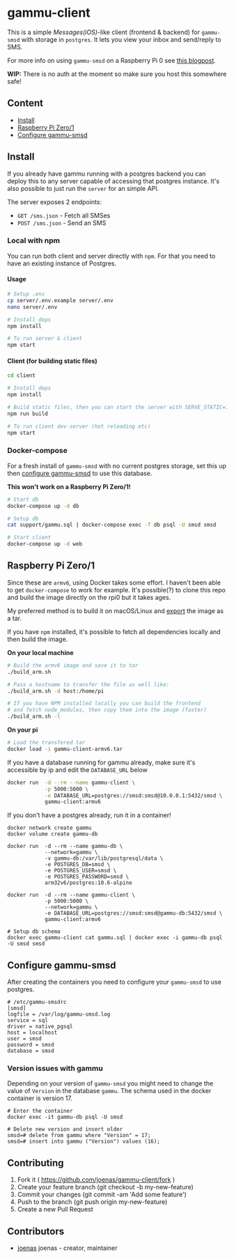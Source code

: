 # gammu-client

This is a simple _Messages(iOS)_-like client (frontend & backend) for `gammu-smsd` with storage in `postgres`. It lets you view your inbox and send/reply to SMS.

For more info on using `gammu-smsd` on a Raspberry Pi 0 see [this blogpost](https://jonnev.se/raspberry-pi-zero-as-sms-gateway/).

**WIP:** There is no auth at the moment so make sure you host this somewhere safe!

## Content

- [Install](#install)
- [Raspberry Pi Zero/1](#raspberry-pi-zero1)
- [Configure gammu-smsd](#configure-gammu-smsd)

## Install

If you already have gammu running with a postgres backend you can deploy this to any server capable of accessing that postgres instance.
It's also possible to just run the `server` for an simple API.

The server exposes 2 endpoints:
- `GET /sms.json` - Fetch all SMSes
- `POST /sms.json` - Send an SMS


### Local with npm

You can run both client and server directly with `npm`. For that you need to have an existing instance of Postgres.

#### Usage

```bash
# Setup .env
cp server/.env.example server/.env
nano server/.env

# Install deps
npm install

# To run server & client
npm start
```

#### Client (for building static files)

```bash
cd client

# Install deps
npm install

# Build static files, then you can start the server with SERVE_STATIC=1
npm run build

# To run client dev-server (hot reloading etc)
npm start
```

### Docker-compose

For a fresh install of `gammu-smsd` with no current postgres storage, set this up then [configure gammu-smsd](#configure-gammu-smsd) to use this database.

**This won't work on a Raspberry Pi Zero/1!**

```bash
# Start db
docker-compose up -d db

# Setup db
cat support/gammu.sql | docker-compose exec -T db psql -U smsd smsd

# Start client
docker-compose up -d web
```

## Raspberry Pi Zero/1

Since these are `armv6`, using Docker takes some effort. I haven't been able to get `docker-compose` to work for example.
It's possible(?) to clone this repo and build the image directly on the rpi0 but it takes ages.

My preferred method is to build it on macOS/Linux and [export](https://stackoverflow.com/a/23938978) the image as a tar.

If you have `npm` installed, it's possible to fetch all dependencies locally and then build the image.

**On your local machine**
```bash
# Build the armv6 image and save it to tar
./build_arm.sh

# Pass a hostname to transfer the file as well like:
./build_arm.sh -d host:/home/pi

# If you have NPM installed locally you can build the frontend
# and fetch node_modules, then copy them into the image (faster)
./build_arm.sh -l
```

**On your pi**
```bash
# Load the transfered tar
docker load -i gammu-client-armv6.tar
```

If you have a database running for gammu already, make sure it's accessible by ip and edit the `DATABASE_URL` below

```bash
docker run  -d --rm --name gammu-client \
            -p 5000:5000 \
            -e DATABASE_URL=postgres://smsd:smsd@10.0.0.1:5432/smsd \
            gammu-client:armv6
```

If you don't have a postgres already, run it in a container!

```
docker network create gammu
docker volume create gammu-db

docker run  -d --rm --name gammu-db \
            --network=gammu \
            -v gammu-db:/var/lib/postgresql/data \
            -e POSTGRES_DB=smsd \
            -e POSTGRES_USER=smsd \
            -e POSTGRES_PASSWORD=smsd \
            arm32v6/postgres:10.6-alpine

docker run  -d --rm --name gammu-client \
            -p 5000:5000 \
            --network=gammu \
            -e DATABASE_URL=postgres://smsd:smsd@gammu-db:5432/smsd \
            gammu-client:armv6

# Setup db schema
docker exec gammu-client cat gammu.sql | docker exec -i gammu-db psql -U smsd smsd
```

## Configure gammu-smsd

After creating the containers you need to configure your `gammu-smsd` to use postgres.

```
# /etc/gammu-smsdrc
[smsd]
logfile = /var/log/gammu-smsd.log
service = sql
driver = native_pgsql
host = localhost
user = smsd
password = smsd
database = smsd
```

### Version issues with gammu

Depending on your version of `gammu-smsd` you might need to change the value of `Version` in the database `gammu`.
The schema used in the docker container is version 17.

```
# Enter the container
docker exec -it gammu-db psql -U smsd

# Delete new version and insert older
smsd=# delete from gammu where "Version" = 17;
smsd=# insert into gammu ("Version") values (16);
```


## Contributing

1. Fork it ( https://github.com/joenas/gammu-client/fork )
2. Create your feature branch (git checkout -b my-new-feature)
3. Commit your changes (git commit -am 'Add some feature')
4. Push to the branch (git push origin my-new-feature)
5. Create a new Pull Request

## Contributors

- [joenas](https://github.com/joenas) joenas - creator, maintainer

